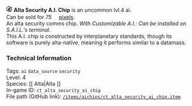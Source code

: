 ![ ](https://raw.githubusercontent.com/Ceterai/Enternia/main/items/aichips/ct_alta_security_ai_chip.png) **Alta Security A.I. Chip** is an uncommon lvl.4 ai.  
Can be sold for *75* <img src="https://starbounder.org/mediawiki/images/2/21/Pixel.png" width="12" height="16"/> [pixels](https://starbounder.org/Pixel).  
An alta security comms chip. *With Customizable A.I.: Can be installed on S.A.I.L.'s terminal.*  
This A.I. chip is constructed by interplanetary standards, though its software is purely alta-native, meaning it performs similar to a datamass.

### Technical Information

Tags: `ai` `data_source` `security`  
Level: 4  
Species: [[ Alta|Alta ]]  
In-game ID: `ct_alta_security_ai_chip`  
File path (GitHub link): [`/items/aichips/ct_alta_security_ai_chip.item`](https://github.com/Ceterai/Enternia/blob/main/items/aichips/ct_alta_security_ai_chip.item)
